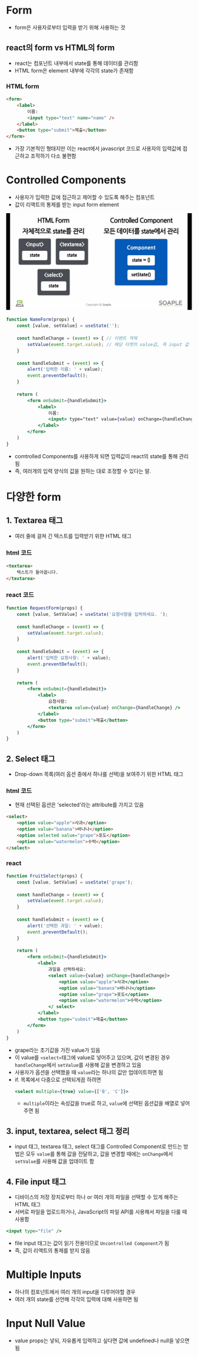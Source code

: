 # Form
- form은 사용자로부터 입력을 받기 위해 사용하는 것

## react의 form vs HTML의 form
- react는 컴포넌트 내부에서 state를 통해 데이터를 관리함
- HTML form은 element 내부에 각각의 state가 존재함

### HTML form
```html
<form>
    <label>
        이름:
        <input type="text" name="name" />
    </label>
    <button type="submit">제출</button>
</form>
```
- 가장 기본적인 형태지만 이는 react에서 javascript 코드로 사용자의 입력값에 접근하고 조작하기 다소 불편함

# Controlled Components
- 사용자가 입력한 값에 접근하고 제어할 수 있도록 해주는 컴포넌트
- 값이 리액트의 통제를 받는 input form element
<img src='./img/10_cc.JPG'>

```jsx
function NameForm(props) {
    const [value, setValue] = useState('');

    const handleChange = (event) => { // 이벤트 객체
        setValue(event.target.value); // 해당 타켓의 value값, 즉 input 값
    }

    const handleSubmit = (event) => {
        alert('입력한 이름: ' + value);
        event.preventDefault();
    }

    return (
        <form onSubmit={handleSubmit}>
            <label>
                이름:
                <input> type="text" value={value} onChange={handleChange} />
            </label>
        </form>
    )
}
```

- comtrolled Components를 사용하게 되면 입력값이 react의 state를 통해 관리됨
- 즉, 여러개의 입력 양식의 값을 원하는 대로 조정할 수 있다는 말.

# 다양한 form
## 1. Textarea 태그
- 여러 줄에 걸쳐 긴 텍스트를 입력받기 위한 HTML 태그

### html 코드
```html
<textarea>
    텍스트가 들어옵니다.
</textarea>
```

### react 코드
```jsx
function RequestForm(props) {
    const [value, SetValue] = useState('요청사항을 입력하세요. ');

    const handleChange = (event) => {
        setValue(event.target.value);
    }

    const handleSubmit = (event) => {
        alert('입력한 요청사항: ' + value);
        event.preventDefault();
    }

    return (
        <form onSubmit={handleSubmit}>
            <label>
                요청사항:
                <textarea value={value} onChange={handleChange} />
            </label>
            <button type="submit">제출</button>
        </form>
    )
}
```

## 2. Select 태그
- Drop-down 목록(여러 옵션 중에서 하나를 선택)을 보여주기 위한 HTML 태그 

### html 코드
- 현재 선택된 옵션은 'selected'라는 attribute를 가지고 있음
```html
<select>
    <option value="apple">사과</option>
    <option value="banana">바나나</option>
    <option selected value="grape">포도</option> 
    <option value="watermelon">수박</option>
</select>
```

### react
```jsx
function FruitSelect(props) {
    const [value, SetValue] = useState('grape');

    const handleChange = (event) => {
        setValue(event.target.value);
    }

    const handleSubmit = (event) => {
        alert('선택한 과일: ' + value);
        event.preventDefault();
    }

    return (
        <form onSubmit={handleSubmit}>
            <label>
                과일을 선택하세요:
                <select value={value} onChange={handleChange}>
                    <option value="apple">사과</option>
                    <option value="banana">바나나</option>
                    <option value="grape">포도</option>
                    <option value="watermelon">수박</option>
                </ select>
            </label>
            <button type="submit">제출</button>
        </form>
    )
}
```
- grape라는 초기값을 가진 value가 있음
- 이 value를 `<select>`태그에 value로 넣어주고 있으며, 값이 변경된 경우 `handleChange`에서 `setValue`를 사용해 값을 변경하고 있음 
- 사용자가 옵션을 선택했을 때 `value`라는 하나의 값만 업데이트하면 됨
- if. 목록에서 다중으로 선택되게끔 하려면
    ```jsx
    <select multiple={true} value={['B', 'C']}>
    ```
    - `multiple`이라는 속성값을 true로 하고, `value`에 선택된 옵션값을 배열로 넣어주면 됨

## 3. input, textarea, select 태그 정리
- input 태그, textarea 태그, select 태그를 Controlled Component로 만드는 방법은 모두 `value`를 통해 값을 전달하고, 값을 변경할 때에는 `onChange`에서 `setValue`를 사용해 값을 업데이트 함

## 4. File input 태그
- 디바이스의 저장 장치로부터 하나 or 여러 개의 파일을 선택할 수 있게 해주는 HTML 태그
- 서버로 파일을 업로드하거나, JavaScript의 파일 API를 사용해서 파일을 다룰 때 사용함

```jsx
<input type="file" />
```
- file input 태그는 값이 읽기 전용이므로 `Uncontrolled Component`가 됨
- 즉, 값이 리액트의 통제를 받지 않음 

# Multiple Inputs
- 하나의 컴포넌트에서 여러 개의 input을 다루어야할 경우 
- 여러 개의 state를 선언해 각각의 입력에 대해 사용하면 됨

# Input Null Value
- value props는 넣되, 자유롭게 입력하고 싶다면 값에 undefined나 null을 넣으면 됨